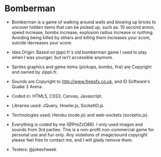 # Bomberman

- Bomberman is a game of walking around walls and blowing up bricks to uncover hidden items that can be picked up, such as: 10 second armor, speed increase, bombs increase, explosion radius increase or nothing. Avoiding being killed by others and killing them increases your score, suicide decreases your score.

- Idea Origin: Based on jippii.fr's old bomberman game I used to play when I was younger, but isn't accessible anymore.

- Sprites graphics and game items (pickups, bombs, fire) are Copyright and owned by Jippii.fr.
- Sounds are Copyright to http://www.freesfx.co.uk, and iD Software's Quake 3 Arena.

- Coded in: HTML5, CSS3, Canvas, Javascript.
- Libraries used: JQuery, Howler.js, SocketIO.js.
- Technologies used: Heroku (node.js) and web-sockets (socketio.js).

- Everything is coded by me (@PreZzO88). I only used images and sounds from 3rd parties. This is a non-profit non-commercial game for personal use and fun only. Any violations of image/sound copyright please feel free to contact me, and I will glady remove them.

- Testers: @jokeofweek
